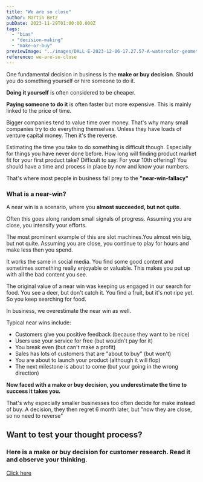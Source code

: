 ```yaml
---
title: "We are so close"
author: Martin Betz
pubDate: 2023-11-29T01:00:00.000Z
tags:
  - "bias"
  - "decision-making"
  - "make-or-buy"
previewImage: "../images/DALL·E-2023-12-06-17.27.57-A-watercolor-geometric-style-illustration-depicting-a-businessman-mid-air-almost-reaching-the-top-of-a-cliff.-The-dynamic-pose-of-the-businessman-sho.png"
reference: we-are-so-close
---
```


One fundamental decision in business is the **make or buy decision**. Should you do something yourself or hire someone to do it.

**Doing it yourself** is often considered to be cheaper.

**Paying someone to do it** is often faster but more expensive. This is mainly linked to the price of time.

Bigger companies tend to value time over money. That's why many small companies try to do everything themselves.
Unless they have loads of venture capital money. Then it's the reverse.

Estimating the time you take to do something is difficult though. Especially for things you have never done before. How long will finding product market fit for your first product take? Difficult to say. For your 10th offering? You should have a time and process in place by now and know your numbers.

That's where most people in business fall prey to the **"near-win-fallacy"**

### What is a near-win?

A near win is a scenario, where you **almost succeeded, but not quite**.

Often this goes along random small signals of progress. Assuming you are close, you intensify your efforts.

The most prominent example of this are slot machines.You almost win big, but not quite. Assuming you are close, you continue to play for hours and make less then you spend.

It works the same in social media. You find some good content and sometimes something really enjoyable or valuable. This makes you put up with all the bad content you see.

The original value of a near win was keeping us engaged in our search for food.
You see a deer, but don't catch it. You find a fruit, but it's not ripe yet. So you keep searching for food.

In business, we overestimate the near win as well.

Typical near wins include:

- Customers give you positive feedback (because they want to be nice)
- Users use your service for free (but wouldn't pay for it)
- You break even (but can't make a profit)
- Sales has lots of customers that are "about to buy" (but won't)
- You are about to launch your product (although it will flop)
- The next milestone is about to come (but your going in the wrong direction)

**Now faced with a make or buy decision, you underestimate the time to success it takes you.**

That's why especially smaller businesses too often decide for make instead of buy. A decision, they then regret 6 month later, but "now they are close, so no need to reverse"

## Want to test your thought process?

### Here is a make or buy decision for customer research. Read it and observe your thinking.

[Click here](/services/jobs-to-be-done-agency/)
